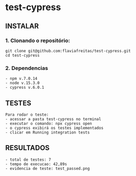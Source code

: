 # test-cypress

## INSTALAR

### 1. Clonando o repositório:
```
git clone git@github.com:flaviafreitas/test-cypress.git
cd test-cypress
```

### 2. Dependencias
```
- npm v.7.0.14
- node v.15.3.0
- cypress v.6.0.1
```

## TESTES
```
Para rodar o teste:
- acessar a pasta test-cypress no terminal
- executar o comando: npx cypress open
- o cypress exibirá os testes implementados
- clicar em Running integration tests
```

## RESULTADOS
```
- total de testes: 7
- tempo de execucao: 42,89s
- evidencia de teste: test_passed.png
```
